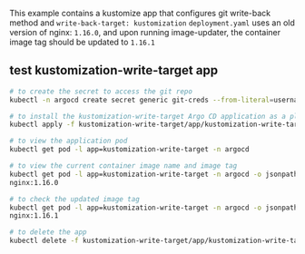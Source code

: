 This example contains a kustomize app that configures git write-back method and 
`write-back-target: kustomization` 
`deployment.yaml` uses an old version of nginx: `1.16.0`, and upon running
image-updater, the container image tag should be updated to `1.16.1`

## test kustomization-write-target app
```bash
# to create the secret to access the git repo
kubectl -n argocd create secret generic git-creds --from-literal=username=xxx --from-literal=password=xxx

# to install the kustomization-write-target Argo CD application as a plain manifest
kubectl apply -f kustomization-write-target/app/kustomization-write-target.yaml

# to view the application pod
kubectl get pod -l app=kustomization-write-target -n argocd

# to view the current container image name and image tag
kubectl get pod -l app=kustomization-write-target -n argocd -o jsonpath='{.items[0].spec.containers[0].image}'
nginx:1.16.0

# to check the updated image tag
kubectl get pod -l app=kustomization-write-target -n argocd -o jsonpath='{.items[0].spec.containers[0].image}'
nginx:1.16.1

# to delete the app
kubectl delete -f kustomization-write-target/app/kustomization-write-target.yaml
```